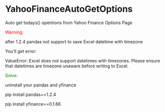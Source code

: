 # YahooFinanceAutoGetOptions
Auto get todays() opentions from Yahoo Finance Options Page

<span style="color: red"> Warning: </span>

after 1.2.4 pandas not support to save Excel datetime with timezone

You'll get error:

ValueError: Excel does not support datetimes with timezones. Please ensure that datetimes are timezone unaware before writing to Excel.

<span style="color: green"> Solve: </span>

uninstall your pandas and yfinance

pip install pandas==1.2.4

pip install yfinance==0.1.66
